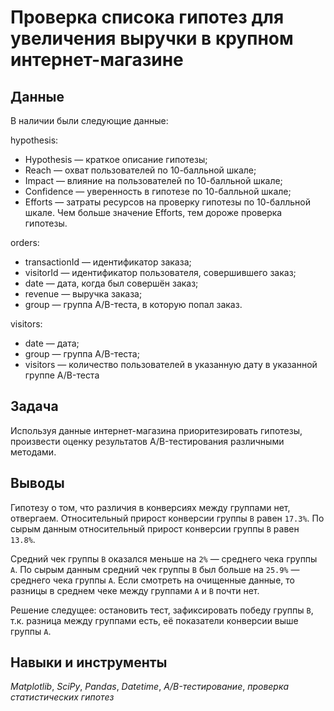 # Проверка списока гипотез для увеличения выручки в крупном интернет-магазине


## Данные

В наличии были следующие данные:

hypothesis:
- Hypothesis — краткое описание гипотезы;
- Reach — охват пользователей по 10-балльной шкале;
- Impact — влияние на пользователей по 10-балльной шкале;
- Confidence — уверенность в гипотезе по 10-балльной шкале;
- Efforts — затраты ресурсов на проверку гипотезы по 10-балльной шкале. Чем больше значение Efforts, тем дороже проверка гипотезы.

orders:
- transactionId — идентификатор заказа;
- visitorId — идентификатор пользователя, совершившего заказ;
- date — дата, когда был совершён заказ;
- revenue — выручка заказа;
- group — группа A/B-теста, в которую попал заказ.

visitors:
- date — дата;
- group — группа A/B-теста;
- visitors — количество пользователей в указанную дату в указанной группе A/B-теста

## Задача

Используя данные интернет-магазина приоритезировать гипотезы, произвести оценку результатов A/B-тестирования различными методами.  

## Выводы

Гипотезу о том, что различия в конверсиях между группами нет, отвергаем. Относительный прирост конверсии группы `B` равен `17.3%`. По сырым данным относительный прирост конверсии группы `B` равен `13.8%`.

Средний чек группы `B` оказался меньше на `2%` — среднего чека группы `A`. По сырым данным средний чек группы `B` был больше на `25.9%` — среднего чека группы `A`. Если смотреть на очищенные данные, то разницы в среднем чеке между группами `A` и `B` почти нет.

Решение следущее: остановить тест, зафиксировать победу группы `B`, т.к. разница между группами есть, её показатели конверсии выше группы `A`.

## Навыки и инструменты
*Matplotlib*, *SciPy*, *Pandas*, *Datetime*, *A/B-тестирование*, *проверка статистических гипотез*
